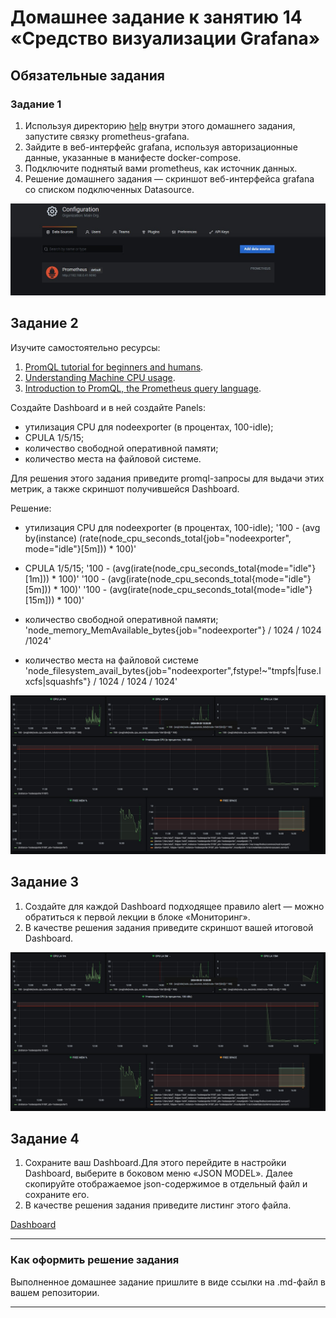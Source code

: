 # Домашнее задание к занятию 14 «Средство визуализации Grafana»

## Обязательные задания

### Задание 1

1. Используя директорию [help](./help) внутри этого домашнего задания, запустите связку prometheus-grafana.
1. Зайдите в веб-интерфейс grafana, используя авторизационные данные, указанные в манифесте docker-compose.
1. Подключите поднятый вами prometheus, как источник данных.
1. Решение домашнего задания — скриншот веб-интерфейса grafana со списком подключенных Datasource.

![screenshot-1](https://github.com/zitrax1/devops-netology/blob/main/monitoring/img/grafana_1.jpg)

## Задание 2

Изучите самостоятельно ресурсы:

1. [PromQL tutorial for beginners and humans](https://valyala.medium.com/promql-tutorial-for-beginners-9ab455142085).
1. [Understanding Machine CPU usage](https://www.robustperception.io/understanding-machine-cpu-usage).
1. [Introduction to PromQL, the Prometheus query language](https://grafana.com/blog/2020/02/04/introduction-to-promql-the-prometheus-query-language/).

Создайте Dashboard и в ней создайте Panels:

- утилизация CPU для nodeexporter (в процентах, 100-idle);
- CPULA 1/5/15;
- количество свободной оперативной памяти;
- количество места на файловой системе.

Для решения этого задания приведите promql-запросы для выдачи этих метрик, а также скриншот получившейся Dashboard.

Решение:
- утилизация CPU для nodeexporter (в процентах, 100-idle);
'100 - (avg by(instance) (rate(node_cpu_seconds_total{job="nodeexporter", mode="idle"}[5m])) * 100)'

- CPULA 1/5/15;
'100 - (avg(irate(node_cpu_seconds_total{mode="idle"}[1m])) * 100)' '100 - (avg(irate(node_cpu_seconds_total{mode="idle"}[5m])) * 100)' '100 - (avg(irate(node_cpu_seconds_total{mode="idle"}[15m])) * 100)'

- количество свободной оперативной памяти;
'node_memory_MemAvailable_bytes{job="nodeexporter"} / 1024 / 1024 /1024'

- количество места на файловой системе
'node_filesystem_avail_bytes{job="nodeexporter",fstype!~"tmpfs|fuse.lxcfs|squashfs"} / 1024 / 1024 / 1024'

![screenshot-2](https://github.com/zitrax1/devops-netology/blob/main/monitoring/img/grafana_2.jpg)

## Задание 3

1. Создайте для каждой Dashboard подходящее правило alert — можно обратиться к первой лекции в блоке «Мониторинг».
1. В качестве решения задания приведите скриншот вашей итоговой Dashboard.

![screenshot-2](https://github.com/zitrax1/devops-netology/blob/main/monitoring/img/grafana_2.jpg)

## Задание 4

1. Сохраните ваш Dashboard.Для этого перейдите в настройки Dashboard, выберите в боковом меню «JSON MODEL». Далее скопируйте отображаемое json-содержимое в отдельный файл и сохраните его.
1. В качестве решения задания приведите листинг этого файла.

[Dashboard](https://github.com/zitrax1/devops-netology/blob/main/monitoring/dashboard_Zaliskiy.json)

---

### Как оформить решение задания

Выполненное домашнее задание пришлите в виде ссылки на .md-файл в вашем репозитории.

---